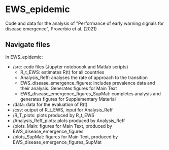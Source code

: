 # EWS_epidemic
Code and data for the analysis of "Performance of early warning signals for disease emergence", Proverbio et al. (2021)

## Navigate files
In EWS_epidemic:
* /src: code files (Jupyter noteboook and Matlab scripts)
  - R_t_EWS: estimates R(t) for all countries
  - Analysis_Reff: analyses the rate of approach to the transition
  - EWS_disease_emergence_figures: includes prevalence data and their analysis. Generates figures for Main Text
  - EWS_disease_emergence_figures_SupMat: completes analysis and generates figures for Supplementary Material
* /data: data for the evaluation of R(t)
* /csv: output of R_t_EWS, input for Analysis_Reff
* /R_T_plots: plots produced by R_t_EWS
* /Analysis_Reff_plots: plots produced by Analysis_Reff
* /plots_Main: figures for Main Text, produced by EWS_disease_emergence_figures
* /plots_SupMat: figures for Main Text, produced by EWS_disease_emergence_figures_SupMat
